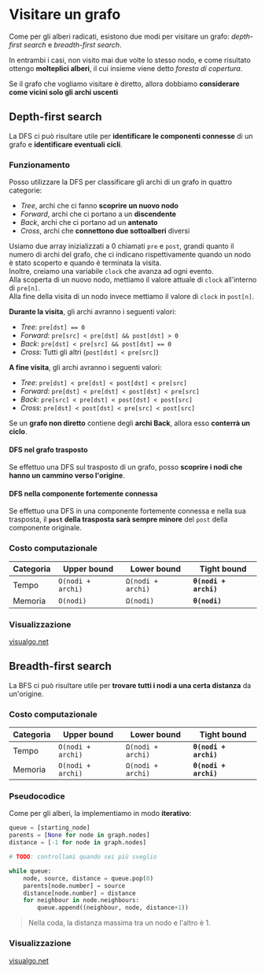 # Visitare un grafo

Come per gli alberi radicati, esistono due modi per visitare un grafo: _depth-first search_ e _breadth-first search_.

In entrambi i casi, non visito mai due volte lo stesso nodo, e come risultato ottengo **molteplici alberi**, il cui insieme viene detto _foresta di copertura_.

Se il grafo che vogliamo visitare è diretto, allora dobbiamo **considerare come vicini solo gli archi uscenti**

## Depth-first search

La DFS ci può risultare utile per **identificare le componenti connesse** di un grafo e **identificare eventuali cicli**.

### Funzionamento

Posso utilizzare la DFS per classificare gli archi di un grafo in quattro categorie:

- _Tree_, archi che ci fanno **scoprire un nuovo nodo**
- _Forward_, archi che ci portano a un **discendente**
- _Back_, archi che ci portano ad un **antenato**
- _Cross_, archi che **connettono due sottoalberi** diversi

Usiamo due array inizializzati a 0 chiamati `pre` e `post`, grandi quanto il numero di archi del grafo, che ci indicano rispettivamente quando un nodo è stato scoperto e quando è terminata la visita.  
Inoltre, creiamo una variabile `clock` che avanza ad ogni evento.  
Alla scoperta di un nuovo nodo, mettiamo il valore attuale di `clock` all'interno di `pre[n]`.  
Alla fine della visita di un nodo invece mettiamo il valore di `clock` in `post[n]`.

**Durante la visita**, gli archi avranno i seguenti valori:
- _Tree_: `pre[dst] == 0`
- _Forward_: `pre[src] < pre[dst] && post[dst] > 0`
- _Back_: `pre[dst] < pre[src] && post[dst] == 0`
- _Cross_: Tutti gli altri (`post[dst] < pre[src]`)

**A fine visita**, gli archi avranno i seguenti valori:
- _Tree_: `pre[dst] < pre[dst] < post[dst] < pre[src]`
- _Forward_: `pre[dst] < pre[dst] < post[dst] < pre[src]`
- _Back_: `pre[src] < pre[dst] < post[dst] < post[src]`
- _Cross_: `pre[dst] < post[dst] < pre[src] < post[src]`

Se un **grafo non diretto** contiene degli **archi Back**, allora esso **conterrà un ciclo**.

#### DFS nel grafo trasposto

Se effettuo una DFS sul trasposto di un grafo, posso **scoprire i nodi che hanno un cammino verso l'origine**.

#### DFS nella componente fortemente connessa

Se effettuo una DFS in una componente fortemente connessa e nella sua trasposta, il **`post` della trasposta sarà sempre minore** del `post` della componente originale.

### Costo computazionale

| Categoria | Upper bound | Lower bound | Tight bound |
|-----------|-------------|-------------|-------------|
| Tempo | `O(nodi + archi)` | `Ω(nodi + archi)` | **`θ(nodi + archi)`** |
| Memoria | `O(nodi)` | `Ω(nodi)` | **`θ(nodi)`** |

### Visualizzazione

[visualgo.net](https://visualgo.net/en/dfsbfs)

## Breadth-first search

La BFS ci può risultare utile per **trovare tutti i nodi a una certa distanza** da un'origine.

### Costo computazionale

| Categoria | Upper bound | Lower bound | Tight bound |
|-----------|-------------|-------------|-------------|
| Tempo | `O(nodi + archi)` | `Ω(nodi + archi)` | **`θ(nodi + archi)`** |
| Memoria | `O(nodi + archi)` | `Ω(nodi + archi)` | **`θ(nodi + archi)`** |

### Pseudocodice

Come per gli alberi, la implementiamo in modo **iterativo**:

```python
queue = [starting_node]
parents = [None for node in graph.nodes]
distance = [-1 for node in graph.nodes]

# TODO: controllami quando sei più sveglio

while queue:
    node, source, distance = queue.pop(0)
    parents[node.number] = source
    distance[node.number] = distance
    for neighbour in node.neighbours:
        queue.append((neighbour, node, distance+1))
```

> Nella coda, la distanza massima tra un nodo e l'altro è 1.

### Visualizzazione

[visualgo.net](https://visualgo.net/en/dfsbfs)